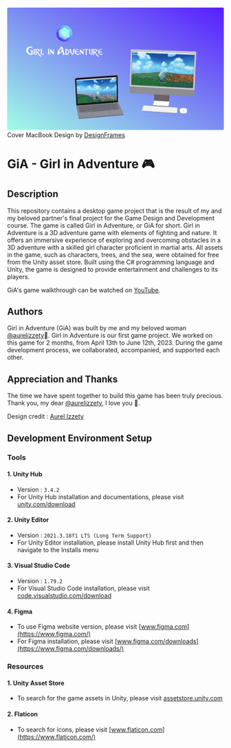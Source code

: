 ![](https://github.com/deandrasatriyosetiawan/girl-in-adventure/blob/main/Girl_in_Adventure.png)
Cover MacBook Design by [DesignFrames](https://deviceframes.com/)
# GiA - Girl in Adventure 🎮
## Description
This repository contains a desktop game project that is the result of my and my beloved partner's final project for the Game Design and Development course. The game is called Girl in Adventure, or GiA for short. Girl in Adventure is a 3D adventure game with elements of fighting and nature. It offers an immersive experience of exploring and overcoming obstacles in a 3D adventure with a skilled girl character proficient in martial arts. All assets in the game, such as characters, trees, and the sea, were obtained for free from the Unity asset store. Built using the C# programming language and Unity, the game is designed to provide entertainment and challenges to its players.

GiA's game walkthrough can be watched on [YouTube](https://youtu.be/6Wqgf88_Zj0?si=SnjHL-JW4elvARr2).

## Authors
Girl in Adventure (GiA) was built by me and my beloved woman [@aurelizzety](https://github.com/aurelizzety)🖤. Girl in Adventure is our first game project. We worked on this game for 2 months, from April 13th to June 12th, 2023. During the game development process, we collaborated, accompanied, and supported each other.
## Appreciation and Thanks
The time we have spent together to build this game has been truly precious. Thank you, my dear [@aurelizzety](https://github.com/aurelizzety), I love you 🖤.

Design credit : [Aurel Izzety](https://www.behance.net/gallery/173567409/GiA-Girl-in-Adventure-)

## Development Environment Setup
### Tools
#### 1. Unity Hub
- Version : `3.4.2`
- For Unity Hub installation and documentations, please visit [unity.com/download](https://unity.com/download)
#### 2. Unity Editor
- Version : `2021.3.18f1 LTS (Long Term Support)`
- For Unity Editor installation, please install Unity Hub first and then navigate to the Installs menu
#### 3. Visual Studio Code
- Version : `1.79.2`
- For Visual Studio Code installation, please visit [code.visualstudio.com/download](https://code.visualstudio.com/download)
#### 4. Figma
- To use Figma website version, please visit [www.figma.com](https://www.figma.com/)
- For Figma installation, please visit [www.figma.com/downloads](https://www.figma.com/downloads/)
### Resources
#### 1. Unity Asset Store
- To search for the game assets in Unity, please visit [assetstore.unity.com](https://assetstore.unity.com/)
#### 2. Flaticon
- To search for icons, please visit [www.flaticon.com](https://www.flaticon.com/)
